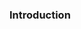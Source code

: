 <!--AUTOMATICALLY GENERATED
**********************************************************************
*                                                                    *
*    This file was automatically generated by copying                *
*    'content/notes/gnss_built_environment/intro.md'. If you want    *
*    to manually overwrite it, you have to remove this whole         *
*    comment. Otherwise, it will be overwritten the next time any    *
*    change happens in the notes.                                    *
*                                                                    *
**********************************************************************
-->

### Introduction
